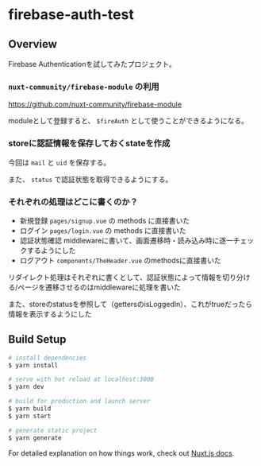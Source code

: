 # firebase-auth-test

## Overview

Firebase Authenticationを試してみたプロジェクト。

### `nuxt-community/firebase-module` の利用

https://github.com/nuxt-community/firebase-module

moduleとして登録すると、 `$fireAuth` として使うことができるようになる。

### storeに認証情報を保存しておくstateを作成
今回は `mail` と `uid` を保存する。

また、 `status` で認証状態を取得できるようにする。

### それぞれの処理はどこに書くのか？

- 新規登録
`pages/signup.vue` の methods に直接書いた
- ログイン
`pages/login.vue` の methods に直接書いた
- 認証状態確認
middlewareに書いて、画面遷移時・読み込み時に逐一チェックするようにした
- ログアウト
`components/TheHeader.vue` のmethodsに直接書いた

リダイレクト処理はそれぞれに書くとして、認証状態によって情報を切り分ける/ページを遷移させるのはmiddlewareに処理を書いた

また、storeのstatusを参照して（gettersのisLoggedIn）、これがtrueだったら情報を表示するようにした

## Build Setup

```bash
# install dependencies
$ yarn install

# serve with hot reload at localhost:3000
$ yarn dev

# build for production and launch server
$ yarn build
$ yarn start

# generate static project
$ yarn generate
```

For detailed explanation on how things work, check out [Nuxt.js docs](https://nuxtjs.org).
